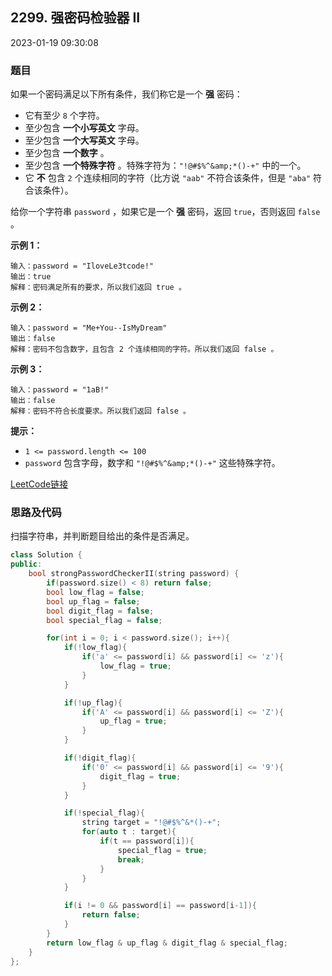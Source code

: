 ## 2299. 强密码检验器 II

2023-01-19 09:30:08

### 题目

如果一个密码满足以下所有条件，我们称它是一个 **强** 密码：


- 它有至少 ``8`` 个字符。
- 至少包含 **一个小写英文** 字母。
- 至少包含 **一个大写英文** 字母。
- 至少包含 **一个数字** 。
- 至少包含 **一个特殊字符** 。特殊字符为：``"!@#$%^&amp;*()-+"`` 中的一个。
- 它 **不** 包含 ``2`` 个连续相同的字符（比方说 ``"aab"`` 不符合该条件，但是 ``"aba"`` 符合该条件）。


给你一个字符串 ``password`` ，如果它是一个 **强** 密码，返回 ``true``，否则返回 ``false`` 。

 

**示例 1：**

```
输入：password = "IloveLe3tcode!"
输出：true
解释：密码满足所有的要求，所以我们返回 true 。
```

**示例 2：**

```
输入：password = "Me+You--IsMyDream"
输出：false
解释：密码不包含数字，且包含 2 个连续相同的字符。所以我们返回 false 。
```

**示例 3：**

```
输入：password = "1aB!"
输出：false
解释：密码不符合长度要求。所以我们返回 false 。
```

 

**提示：**


- ``1 <= password.length <= 100``
- ``password`` 包含字母，数字和 ``"!@#$%^&amp;*()-+"`` 这些特殊字符。



[LeetCode链接](https://leetcode-cn.com/problems/strong-password-checker-ii/)

### 思路及代码

扫描字符串，并判断题目给出的条件是否满足。

```cpp
class Solution {
public:
    bool strongPasswordCheckerII(string password) {
        if(password.size() < 8) return false;
        bool low_flag = false;
        bool up_flag = false;
        bool digit_flag = false;
        bool special_flag = false;

        for(int i = 0; i < password.size(); i++){
            if(!low_flag){
                if('a' <= password[i] && password[i] <= 'z'){
                    low_flag = true;
                }
            }

            if(!up_flag){
                if('A' <= password[i] && password[i] <= 'Z'){
                    up_flag = true;
                }
            }

            if(!digit_flag){
                if('0' <= password[i] && password[i] <= '9'){
                    digit_flag = true;
                }
            }

            if(!special_flag){
                string target = "!@#$%^&*()-+";
                for(auto t : target){
                    if(t == password[i]){
                        special_flag = true;
                        break;
                    }
                }
            }

            if(i != 0 && password[i] == password[i-1]){
                return false;
            }
        }
        return low_flag & up_flag & digit_flag & special_flag;
    }
};
```
